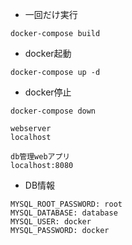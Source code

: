 * 一回だけ実行
```
docker-compose build

```

* docker起動
```
docker-compose up -d

```

* docker停止
```
docker-compose down

```

```
webserver
localhost

db管理webアプリ
localhost:8080
```
* DB情報
```
MYSQL_ROOT_PASSWORD: root
MYSQL_DATABASE: database
MYSQL_USER: docker
MYSQL_PASSWORD: docker
```
